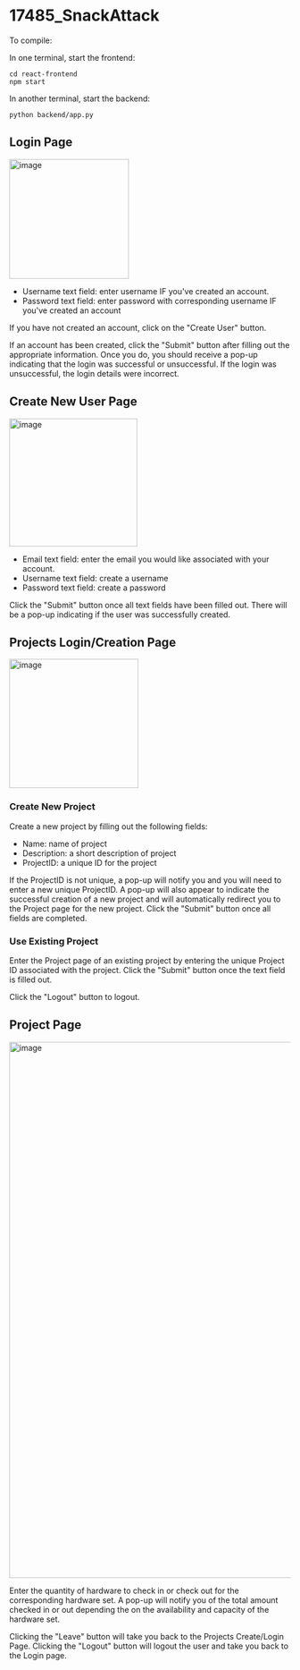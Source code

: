 # 17485_SnackAttack

To compile:

In one terminal, start the frontend:
```
cd react-frontend
npm start
```

In another terminal, start the backend:
```
python backend/app.py
```

## Login Page

<img width="214" alt="image" src="https://user-images.githubusercontent.com/60490533/233429266-6b07adf5-e5b4-4ab9-ad09-2de50d648043.png">

- Username text field: enter username IF you've created an account. 
- Password text field: enter password with corresponding username IF you've created an account

If you have not created an account, click on the "Create User" button. 

If an account has been created, click the "Submit" button after filling out the appropriate information. Once you do, you should receive a pop-up indicating that the login was successful or unsuccessful. If the login was unsuccessful, the login details were incorrect.



## Create New User Page

<img width="229" alt="image" src="https://user-images.githubusercontent.com/60490533/233429405-59e1667f-a037-4dc0-a02d-1ef47cc518af.png">

- Email text field: enter the email you would like associated with your account.
- Username text field: create a username
- Password text field: create a password

Click the "Submit" button once all text fields have been filled out. There will be a pop-up indicating if the user was successfully created.


## Projects Login/Creation Page

<img width="231" alt="image" src="https://user-images.githubusercontent.com/60490533/233429623-3c4d00b1-9894-4415-acd2-c06137846108.png">

### Create New Project
Create a new project by filling out the following fields:
- Name: name of project
- Description: a short description of project
- ProjectID: a unique ID for the project

If the ProjectID is not unique, a pop-up will notify you and you will need to enter a new unique ProjectID. A pop-up will also appear to indicate the successful creation of a new project and will automatically redirect you to the Project page for the new project. Click the "Submit" button once all fields are completed.
     
### Use Existing Project
Enter the Project page of an existing project by entering the unique Project ID associated with the project. Click the "Submit" button once the text field is filled out.
     
Click the "Logout" button to logout.

## Project Page

<img width="959" alt="image" src="https://user-images.githubusercontent.com/60490533/233430844-e607b562-3e8c-4fed-9bcc-dc6d70736e7c.png">
 
Enter the quantity of hardware to check in or check out for the corresponding hardware set. A pop-up will notify you of the total amount checked in or out depending the on the availability and capacity of the hardware set.

Clicking the "Leave" button will take you back to the Projects Create/Login Page. Clicking the "Logout" button will logout the user and take you back to the Login page.
  

